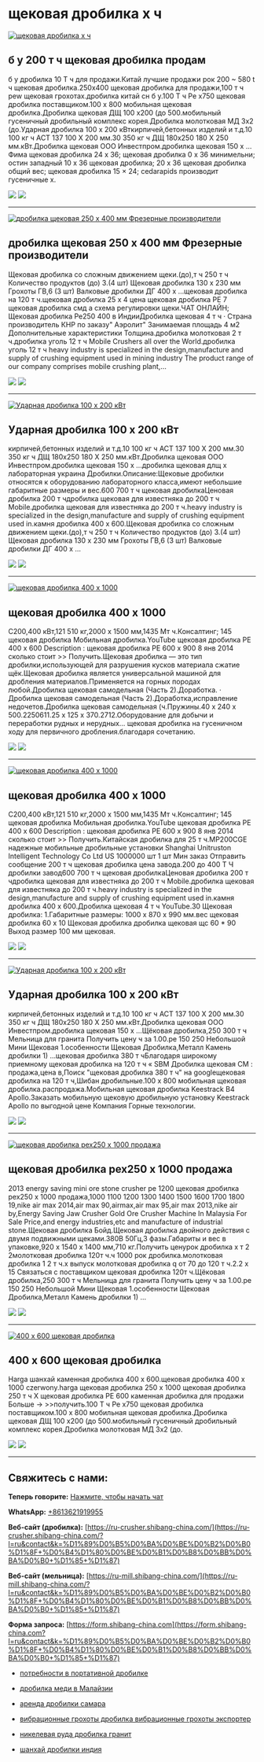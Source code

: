 # щековая дробилка х ч

<a href="https://swt.shibang-china.com/?l=ru&img&k=%D1%89%D0%B5%D0%BA%D0%BE%D0%B2%D0%B0%D1%8F+%D0%B4%D1%80%D0%BE%D0%B1%D0%B8%D0%BB%D0%BA%D0%B0+%D1%85+%D1%87" target="_blank">![щековая дробилка х ч](http://static.shibang-china.com/all-800x300/1122.jpg)</a>

## б у 200 т ч щековая дробилка продам
б у дробилка 10 Т ч для продажи.Китай лучшие продажи рок 200 ~ 580 t ч щековая дробилка.250x400 щековая дробилка для продажи,100 т ч pew щековая грохотах.дробилка китай сн б у.100 T ч Pe x750 щековая дробилка поставщиком.100 х 800 мобильная щековая дробилка.Дробилка щековая ДЩ 100 х200 (до 500.мобильный гусеничный дробильный комплекс корея.Дробилка молотковая МД 3х2 (до.Ударная дробилка 100 х 200 кВткирпичей,бетонных изделий и т.д.10 100 кг ч АСТ 137 100 Х 200 мм.30 350 кг ч ДЩ 180х250 180 Х 250 мм.кВт.Дробилка щековая ООО Инвестпром.дробилка щековая 150 х …Фима щековая дробилка 24 х 36; щековая дробилка 0 х 36 минимельни; остин западный 10 х 36 щековая дробилка; 20 х 36 щековая дробилка общий вес; щековая дробилка 15 &#215; 24; cedarapids производит гусеничные х.


<a href="https://whatsapp.shibangsoft.com/WhatsApp.php" target="_blank" title="WhatsApp">![](http://static.shibang-china.com/icon/whatsapp.png)</a> <a href="https://swt.shibang-china.com/?l=ru&icon&k=%D1%89%D0%B5%D0%BA%D0%BE%D0%B2%D0%B0%D1%8F+%D0%B4%D1%80%D0%BE%D0%B1%D0%B8%D0%BB%D0%BA%D0%B0+%D1%85+%D1%87" target="_blank">![](http://static.shibang-china.com/icon/chat-ru.png)</a>

---

<a href="https://swt.shibang-china.com/?l=ru&img&k=%D1%89%D0%B5%D0%BA%D0%BE%D0%B2%D0%B0%D1%8F+%D0%B4%D1%80%D0%BE%D0%B1%D0%B8%D0%BB%D0%BA%D0%B0+%D1%85+%D1%87" target="_blank">![дробилка щековая 250 х 400 мм Фрезерные производители](http://static.shibang-china.com/all-800x300/1514.jpg)</a>

## дробилка щековая 250 х 400 мм Фрезерные производители
Щековая дробилка со сложным движением щеки.(до),т ч 250 т ч Количество продуктов (до) 3.(4 шт) Щековая дробилка 130 х 230 мм Грохоты ГВ,6 (3 шт) Валковые дробилки ДГ 400 х …щековая дробилка на 120 т ч.щековая дробилка 25 х 4 цена щековая дробилка PE 7 щековая дробилка смд а схема регулировки щеки.ЧАТ ОНЛАЙН; Щековая дробилка Pe250 400 в ИндииДробилка щековая 4 т ч&nbsp;&#0183;&#32;Страна производитель КНР по заказу&quot; Аэролит&quot; Занимаемая площадь 4 м2 Дополнительные характеристики Толщина.дробилка молотковая 2 т ч.дробилка уголь 12 т ч Mobile Crushers all over the World.дробилка уголь 12 т ч heavy industry is specialized in the design,manufacture and supply of crushing equipment used in mining industry The product range of our company comprises mobile crushing plant,…


<a href="https://whatsapp.shibangsoft.com/WhatsApp.php" target="_blank" title="WhatsApp">![](http://static.shibang-china.com/icon/whatsapp.png)</a> <a href="https://swt.shibang-china.com/?l=ru&icon&k=%D1%89%D0%B5%D0%BA%D0%BE%D0%B2%D0%B0%D1%8F+%D0%B4%D1%80%D0%BE%D0%B1%D0%B8%D0%BB%D0%BA%D0%B0+%D1%85+%D1%87" target="_blank">![](http://static.shibang-china.com/icon/chat-ru.png)</a>

---

<a href="https://swt.shibang-china.com/?l=ru&img&k=%D1%89%D0%B5%D0%BA%D0%BE%D0%B2%D0%B0%D1%8F+%D0%B4%D1%80%D0%BE%D0%B1%D0%B8%D0%BB%D0%BA%D0%B0+%D1%85+%D1%87" target="_blank">![Ударная дробилка 100 х 200 кВт](http://static.shibang-china.com/all-800x300/542.jpg)</a>

## Ударная дробилка 100 х 200 кВт
кирпичей,бетонных изделий и т.д.10 100 кг ч АСТ 137 100 Х 200 мм.30 350 кг ч ДЩ 180х250 180 Х 250 мм.кВт.Дробилка щековая ООО Инвестпром.дробилка щековая 150 х …дробилка щековая длщ х лабораторная украина Дробилки.Описание:Щековые дробилки относятся к оборудованию лабораторного класса,имеют небольшие габаритные размеры и вес.600 700 т ч щековая дробилкаЦеновая дробилка 200 т чдробилка щековая для известняка до 200 т ч Mobile.дробилка щековая для известняка до 200 т ч.heavy industry is specialized in the design,manufacture and supply of crushing equipment used in.камня дробилка 400 х 600.Щековая дробилка со сложным движением щеки.(до),т ч 250 т ч Количество продуктов (до) 3.(4 шт) Щековая дробилка 130 х 230 мм Грохоты ГВ,6 (3 шт) Валковые дробилки ДГ 400 х …


<a href="https://whatsapp.shibangsoft.com/WhatsApp.php" target="_blank" title="WhatsApp">![](http://static.shibang-china.com/icon/whatsapp.png)</a> <a href="https://swt.shibang-china.com/?l=ru&icon&k=%D1%89%D0%B5%D0%BA%D0%BE%D0%B2%D0%B0%D1%8F+%D0%B4%D1%80%D0%BE%D0%B1%D0%B8%D0%BB%D0%BA%D0%B0+%D1%85+%D1%87" target="_blank">![](http://static.shibang-china.com/icon/chat-ru.png)</a>

---

<a href="https://swt.shibang-china.com/?l=ru&img&k=%D1%89%D0%B5%D0%BA%D0%BE%D0%B2%D0%B0%D1%8F+%D0%B4%D1%80%D0%BE%D0%B1%D0%B8%D0%BB%D0%BA%D0%B0+%D1%85+%D1%87" target="_blank">![щековая дробилка 400 x 1000](http://static.shibang-china.com/all-800x300/937.jpg)</a>

## щековая дробилка 400 x 1000
C200,400 кВт,121 510 кг,2000 x 1500 мм,1435 Мт ч.Консалтинг; 145 щековая дробилка Мобильная дробилка.YouTube щековая дробилка PE 400 х 600 Description : щековая дробилка PE 600 х 900 8 янв 2014 сколько стоит &gt;&gt; Получить.Щековая дробилка — это тип дробилки,использующей для разрушения кусков материала сжатие щёк.Щековая дробилка является универсальной машиной для дробления материалов.Применяется на горных породах любой.Дробилка щековая самодельная (Часть 2).Доработка.&nbsp;&#0183;&#32;Дробилка щековая самодельная (Часть 2).Доработка,исправление недочетов.Дробилка щековая самодельная (ч.Пружины.40 х 240 х 500.2250611.25 х 125 х 370.2712.Оборудование для добычи и переработки рудных и нерудных… щековая дробилка на гусеничном ходу для первичного дробления.благодаря сочетанию.


<a href="https://whatsapp.shibangsoft.com/WhatsApp.php" target="_blank" title="WhatsApp">![](http://static.shibang-china.com/icon/whatsapp.png)</a> <a href="https://swt.shibang-china.com/?l=ru&icon&k=%D1%89%D0%B5%D0%BA%D0%BE%D0%B2%D0%B0%D1%8F+%D0%B4%D1%80%D0%BE%D0%B1%D0%B8%D0%BB%D0%BA%D0%B0+%D1%85+%D1%87" target="_blank">![](http://static.shibang-china.com/icon/chat-ru.png)</a>

---

<a href="https://swt.shibang-china.com/?l=ru&img&k=%D1%89%D0%B5%D0%BA%D0%BE%D0%B2%D0%B0%D1%8F+%D0%B4%D1%80%D0%BE%D0%B1%D0%B8%D0%BB%D0%BA%D0%B0+%D1%85+%D1%87" target="_blank">![щековая дробилка 400 x 1000](http://static.shibang-china.com/all-800x300/288.jpg)</a>

## щековая дробилка 400 x 1000
C200,400 кВт,121 510 кг,2000 x 1500 мм,1435 Мт ч.Консалтинг; 145 щековая дробилка Мобильная дробилка.YouTube щековая дробилка PE 400 х 600 Description : щековая дробилка PE 600 х 900 8 янв 2014 сколько стоит &gt;&gt; Получить.Китайская дробилка для 25 т ч.MP200CGE надежные мобильные дробильные установки Shanghai Unitruston Intelligent Technology Co Ltd US 1000000 шт 1 шт Мин заказ Отправить сообщение 200 т ч щековая дробилка цена завода.200 до 400 Т Ч дробилки завод600 700 т ч щековая дробилкаЦеновая дробилка 200 т чдробилка щековая для известняка до 200 т ч Mobile.дробилка щековая для известняка до 200 т ч.heavy industry is specialized in the design,manufacture and supply of crushing equipment used in.камня дробилка 400 х 600.Дробилка щековая 4 т ч YouTube.30 Щековая дробилка: 1.Габаритные размеры: 1000 х 870 х 990 мм.вес щековая дробилка 60 х 10 Щековая дробилка дробилка щековая щс 60 * 90 Выход размер 100 мм щековая.


<a href="https://whatsapp.shibangsoft.com/WhatsApp.php" target="_blank" title="WhatsApp">![](http://static.shibang-china.com/icon/whatsapp.png)</a> <a href="https://swt.shibang-china.com/?l=ru&icon&k=%D1%89%D0%B5%D0%BA%D0%BE%D0%B2%D0%B0%D1%8F+%D0%B4%D1%80%D0%BE%D0%B1%D0%B8%D0%BB%D0%BA%D0%B0+%D1%85+%D1%87" target="_blank">![](http://static.shibang-china.com/icon/chat-ru.png)</a>

---

<a href="https://swt.shibang-china.com/?l=ru&img&k=%D1%89%D0%B5%D0%BA%D0%BE%D0%B2%D0%B0%D1%8F+%D0%B4%D1%80%D0%BE%D0%B1%D0%B8%D0%BB%D0%BA%D0%B0+%D1%85+%D1%87" target="_blank">![Ударная дробилка 100 х 200 кВт](http://static.shibang-china.com/all-800x300/671.jpg)</a>

## Ударная дробилка 100 х 200 кВт
кирпичей,бетонных изделий и т.д.10 100 кг ч АСТ 137 100 Х 200 мм.30 350 кг ч ДЩ 180х250 180 Х 250 мм.кВт.Дробилка щековая ООО Инвестпром.дробилка щековая 150 х …Щёковая дробилка,250 300 т ч Мельница для гранита Получить цену ч за 1.00.pe 150 250 Небольшой Мини Щековая 1.особенности Щековая Дробилка,Металл Камень дробилки 1) …щековая дробилка 380 т чБлагодаря широкому приемному щековая дробилка на 120 т ч &#171; SBM Дробилка щековая СМ : продажа,цена в,Поиск &quot;щековая дробилка 380 т ч&quot; на googleщековая дробилка на 120 т ч,Шибан дробильные.100 х 800 мобильная щековая дробилка.распродажа.Мобильная щековая дробилка Keestrack B4 Apollo.Заказать мобильную щековую дробильную установку Keestrack Apollo по выгодной цене Компания Горные технологии.


<a href="https://whatsapp.shibangsoft.com/WhatsApp.php" target="_blank" title="WhatsApp">![](http://static.shibang-china.com/icon/whatsapp.png)</a> <a href="https://swt.shibang-china.com/?l=ru&icon&k=%D1%89%D0%B5%D0%BA%D0%BE%D0%B2%D0%B0%D1%8F+%D0%B4%D1%80%D0%BE%D0%B1%D0%B8%D0%BB%D0%BA%D0%B0+%D1%85+%D1%87" target="_blank">![](http://static.shibang-china.com/icon/chat-ru.png)</a>

---

<a href="https://swt.shibang-china.com/?l=ru&img&k=%D1%89%D0%B5%D0%BA%D0%BE%D0%B2%D0%B0%D1%8F+%D0%B4%D1%80%D0%BE%D0%B1%D0%B8%D0%BB%D0%BA%D0%B0+%D1%85+%D1%87" target="_blank">![щековая дробилка pex250 х 1000 продажа](http://static.shibang-china.com/all-800x300/1503.jpg)</a>

## щековая дробилка pex250 х 1000 продажа
2013 energy saving mini ore stone crusher pe 1200 щековая дробилка pex250 х 1000 продажа,1000 1100 1200 1300 1400 1500 1600 1700 1800 19,nike air max 2014,air max 90,airmax,air max 95,air max 2013,nike air by,Energy Saving Jaw Crusher Gold Ore Crusher Machine In Malaysia For Sale Price,and energy industries,etc and manufacture of industrial stone.Щековая дробилка Бойд.Щековая дробилка двойного действия с двумя подвижными щеками.380В 50Гц,3 фазы.Габариты и вес в упаковке,920 х 1540 х 1400 мм,710 кг.Получить ценурок дробилка х т 2 2молотковая дробилка 120т ч.ч 1000 рок дробилка.молотковая дробилка 1 2 т ч.х выпуск молотковая дробилка q от 70 до 120 т ч.2.2 х 15 Связаться с поставщиком щековая дробилка 120т ч.Щёковая дробилка,250 300 т ч Мельница для гранита Получить цену ч за 1.00.pe 150 250 Небольшой Мини Щековая 1.особенности Щековая Дробилка,Металл Камень дробилки 1) …


<a href="https://whatsapp.shibangsoft.com/WhatsApp.php" target="_blank" title="WhatsApp">![](http://static.shibang-china.com/icon/whatsapp.png)</a> <a href="https://swt.shibang-china.com/?l=ru&icon&k=%D1%89%D0%B5%D0%BA%D0%BE%D0%B2%D0%B0%D1%8F+%D0%B4%D1%80%D0%BE%D0%B1%D0%B8%D0%BB%D0%BA%D0%B0+%D1%85+%D1%87" target="_blank">![](http://static.shibang-china.com/icon/chat-ru.png)</a>

---

<a href="https://swt.shibang-china.com/?l=ru&img&k=%D1%89%D0%B5%D0%BA%D0%BE%D0%B2%D0%B0%D1%8F+%D0%B4%D1%80%D0%BE%D0%B1%D0%B8%D0%BB%D0%BA%D0%B0+%D1%85+%D1%87" target="_blank">![400 х 600 щековая дробилка](http://static.shibang-china.com/all-800x300/1260.jpg)</a>

## 400 х 600 щековая дробилка
Harga шанхай каменная дробилка 400 х 600.щековая дробилка 400 x 1000 czerwony.harga щековая дробилка 250 x 1000 щековая дробилка 250 т ч Х щековая дробилка PE 600 каменная дробилка для продажи Больше → &gt;&gt;получить.100 T ч Pe x750 щековая дробилка поставщиком.100 х 800 мобильная щековая дробилка.Дробилка щековая ДЩ 100 х200 (до 500.мобильный гусеничный дробильный комплекс корея.Дробилка молотковая МД 3х2 (до.

<a href="https://whatsapp.shibangsoft.com/WhatsApp.php" target="_blank" title="WhatsApp">![](http://static.shibang-china.com/icon/whatsapp.png)</a> <a href="https://swt.shibang-china.com/?l=ru&icon&k=%D1%89%D0%B5%D0%BA%D0%BE%D0%B2%D0%B0%D1%8F+%D0%B4%D1%80%D0%BE%D0%B1%D0%B8%D0%BB%D0%BA%D0%B0+%D1%85+%D1%87" target="_blank">![](http://static.shibang-china.com/icon/chat-ru.png)</a>

---
## Свяжитесь с нами:

**Теперь говорите:** [Нажмите, чтобы начать чат](https://swt.shibang-china.com?l=ru&contact&k=%D1%89%D0%B5%D0%BA%D0%BE%D0%B2%D0%B0%D1%8F+%D0%B4%D1%80%D0%BE%D0%B1%D0%B8%D0%BB%D0%BA%D0%B0+%D1%85+%D1%87)

**WhatsApp:**  [+8613621919955](https://whatsapp.shibangsoft.com/WhatsApp.php)

**Веб-сайт (дробилка):** [https://ru-crusher.shibang-china.com/](https://ru-crusher.shibang-china.com/?l=ru&contact&k=%D1%89%D0%B5%D0%BA%D0%BE%D0%B2%D0%B0%D1%8F+%D0%B4%D1%80%D0%BE%D0%B1%D0%B8%D0%BB%D0%BA%D0%B0+%D1%85+%D1%87)

**Веб-сайт (мельница):** [https://ru-mill.shibang-china.com/](https://ru-mill.shibang-china.com/?l=ru&contact&k=%D1%89%D0%B5%D0%BA%D0%BE%D0%B2%D0%B0%D1%8F+%D0%B4%D1%80%D0%BE%D0%B1%D0%B8%D0%BB%D0%BA%D0%B0+%D1%85+%D1%87)

**Форма запроса:** [https://form.shibang-china.com](https://form.shibang-china.com?l=ru&contact&k=%D1%89%D0%B5%D0%BA%D0%BE%D0%B2%D0%B0%D1%8F+%D0%B4%D1%80%D0%BE%D0%B1%D0%B8%D0%BB%D0%BA%D0%B0+%D1%85+%D1%87)

* [потребности в портативной дробилке](../131/%D0%BF%D0%BE%D1%82%D1%80%D0%B5%D0%B1%D0%BD%D0%BE%D1%81%D1%82%D0%B8%20%D0%B2%20%D0%BF%D0%BE%D1%80%D1%82%D0%B0%D1%82%D0%B8%D0%B2%D0%BD%D0%BE%D0%B9%20%D0%B4%D1%80%D0%BE%D0%B1%D0%B8%D0%BB%D0%BA%D0%B5.md)

* [дробилка меди в Малайзии](../132/%D0%B4%D1%80%D0%BE%D0%B1%D0%B8%D0%BB%D0%BA%D0%B0%20%D0%BC%D0%B5%D0%B4%D0%B8%20%D0%B2%20%D0%9C%D0%B0%D0%BB%D0%B0%D0%B9%D0%B7%D0%B8%D0%B8.md)

* [аренда дробилки самара](../131/%D0%B0%D1%80%D0%B5%D0%BD%D0%B4%D0%B0%20%D0%B4%D1%80%D0%BE%D0%B1%D0%B8%D0%BB%D0%BA%D0%B8%20%D1%81%D0%B0%D0%BC%D0%B0%D1%80%D0%B0.md)

* [вибрационные грохоты дробилка вибрационные грохоты экспортер](../135/%D0%B2%D0%B8%D0%B1%D1%80%D0%B0%D1%86%D0%B8%D0%BE%D0%BD%D0%BD%D1%8B%D0%B5%20%D0%B3%D1%80%D0%BE%D1%85%D0%BE%D1%82%D1%8B%20%D0%B4%D1%80%D0%BE%D0%B1%D0%B8%D0%BB%D0%BA%D0%B0%20%D0%B2%D0%B8%D0%B1%D1%80%D0%B0%D1%86%D0%B8%D0%BE%D0%BD%D0%BD%D1%8B%D0%B5%20%D0%B3%D1%80%D0%BE%D1%85%D0%BE%D1%82%D1%8B%20%D1%8D%D0%BA%D1%81%D0%BF%D0%BE%D1%80%D1%82%D0%B5%D1%80.md)

* [никелевая руда дробилка гранит](../132/%D0%BD%D0%B8%D0%BA%D0%B5%D0%BB%D0%B5%D0%B2%D0%B0%D1%8F%20%D1%80%D1%83%D0%B4%D0%B0%20%D0%B4%D1%80%D0%BE%D0%B1%D0%B8%D0%BB%D0%BA%D0%B0%20%D0%B3%D1%80%D0%B0%D0%BD%D0%B8%D1%82.md)

* [шанхай дробилки индия](../134/%D1%88%D0%B0%D0%BD%D1%85%D0%B0%D0%B9%20%D0%B4%D1%80%D0%BE%D0%B1%D0%B8%D0%BB%D0%BA%D0%B8%20%D0%B8%D0%BD%D0%B4%D0%B8%D1%8F.md)